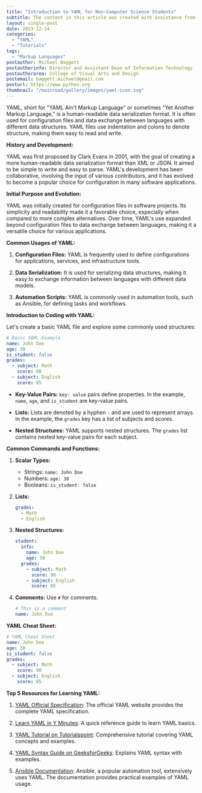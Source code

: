 ```yaml
---
title: "Introduction to YAML for Non-Computer Science Students"
subtitle: The content in this article was created with assistance from ChatGPT (AI).
layout: single-post
date: 2023-12-14
categories:
  - "YAML"
  - "Tutorials"
tags: 
  - "Markup Languages"
postauthor: Michael Baggett
postauthorinfo: Director and Assistant Dean of Information Technology
postauthorarea: College of Visual Arts and Design
postemail: baggett.michael@gmail.com
posturl: https://www.python.org
thumbnail: "/mainroad/gallery/images/yaml-icon.svg"
---
```

YAML, short for "YAML Ain't Markup Language" or sometimes "Yet Another Markup Language," is a human-readable data serialization format. It is often used for configuration files and data exchange between languages with different data structures. YAML files use indentation and colons to denote structure, making them easy to read and write.
<!--more-->
**History and Development:**

YAML was first proposed by Clark Evans in 2001, with the goal of creating a more human-readable data serialization format than XML or JSON. It aimed to be simple to write and easy to parse. YAML's development has been collaborative, involving the input of various contributors, and it has evolved to become a popular choice for configuration in many software applications.

**Initial Purpose and Evolution:**

YAML was initially created for configuration files in software projects. Its simplicity and readability made it a favorable choice, especially when compared to more complex alternatives. Over time, YAML's use expanded beyond configuration files to data exchange between languages, making it a versatile choice for various applications.

**Common Usages of YAML:**

1. **Configuration Files:** YAML is frequently used to define configurations for applications, services, and infrastructure tools.

2. **Data Serialization:** It is used for serializing data structures, making it easy to exchange information between languages with different data models.

3. **Automation Scripts:** YAML is commonly used in automation tools, such as Ansible, for defining tasks and workflows.

**Introduction to Coding with YAML:**

Let's create a basic YAML file and explore some commonly used structures:

```yaml
# Basic YAML Example
name: John Doe
age: 30
is_student: false
grades:
  - subject: Math
    score: 90
  - subject: English
    score: 85
```

- **Key-Value Pairs:** `key: value` pairs define properties. In the example, `name`, `age`, and `is_student` are key-value pairs.

- **Lists:** Lists are denoted by a hyphen `-` and are used to represent arrays. In the example, the `grades` key has a list of subjects and scores.

- **Nested Structures:** YAML supports nested structures. The `grades` list contains nested key-value pairs for each subject.

**Common Commands and Functions:**

1. **Scalar Types:**
   - Strings: `name: John Doe`
   - Numbers: `age: 30`
   - Booleans: `is_student: false`

2. **Lists:**
   ```yaml
   grades:
     - Math
     - English
   ```

3. **Nested Structures:**
   ```yaml
   student:
     info:
       name: John Doe
       age: 30
     grades:
       - subject: Math
         score: 90
       - subject: English
         score: 85
   ```

4. **Comments:** Use `#` for comments.
   ```yaml
   # This is a comment
   name: John Doe
   ```

**YAML Cheat Sheet:**

```yaml
# YAML Cheat Sheet
name: John Doe
age: 30
is_student: false
grades:
  - subject: Math
    score: 90
  - subject: English
    score: 85
```

**Top 5 Resources for Learning YAML:**

1. [YAML Official Specification](https://yaml.org/): The official YAML website provides the complete YAML specification.

2. [Learn YAML in Y Minutes](https://learnxinyminutes.com/docs/yaml/): A quick reference guide to learn YAML basics.

3. [YAML Tutorial on Tutorialspoint](https://www.tutorialspoint.com/yaml/index.htm): Comprehensive tutorial covering YAML concepts and examples.

4. [YAML Syntax Guide on GeeksforGeeks](https://www.geeksforgeeks.org/yaml-yet-another-markup-language-data-serialization-format/): Explains YAML syntax with examples.

5. [Ansible Documentation](https://docs.ansible.com/ansible/latest/reference_appendices/YAMLSyntax.html): Ansible, a popular automation tool, extensively uses YAML. The documentation provides practical examples of YAML usage.
